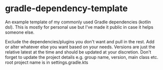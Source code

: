 # gradle-dependency-template
An example template of my commonly used Gradle dependencies (kotlin dsl). This is mostly for personal use but I've made it public in case it helps someone else.
  
Exclude the dependencies/plugins you don't want and pull in the rest. Add or alter whatever else you want based on your needs. Versions are just the relative latest at the time and should be updated at your discretion. Don't forget to update the project details e.g. group name, version, main class etc. root project name is in settings.gradle.kts
